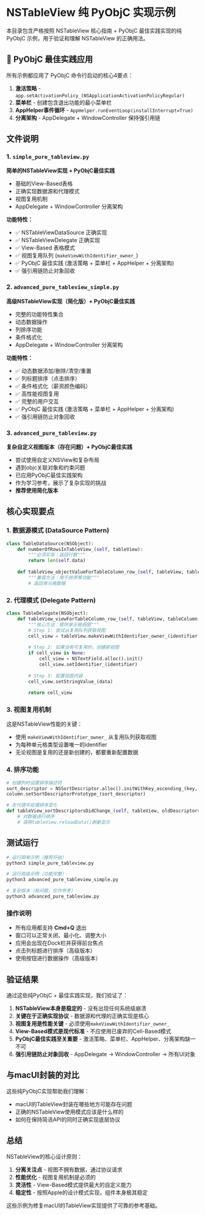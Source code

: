 # NSTableView 纯 PyObjC 实现示例

本目录包含严格按照 NSTableView 核心指南 + PyObjC 最佳实践实现的纯 PyObjC 示例，用于验证和理解 NSTableView 的正确用法。

## 🎯 PyObjC 最佳实践应用

所有示例都应用了 PyObjC 命令行启动的核心4要点：
1. **激活策略** - `app.setActivationPolicy_(NSApplicationActivationPolicyRegular)`
2. **菜单栏** - 创建包含退出功能的最小菜单栏
3. **AppHelper事件循环** - `AppHelper.runEventLoop(installInterrupt=True)`
4. **分离架构** - AppDelegate + WindowController 保持强引用链

## 文件说明

### 1. `simple_pure_tableview.py`
**简单的NSTableView实现 + PyObjC最佳实践**
- 基础的View-Based表格
- 正确实现数据源和代理模式
- 视图复用机制
- AppDelegate + WindowController 分离架构

**功能特性：**
- ✅ NSTableViewDataSource 正确实现
- ✅ NSTableViewDelegate 正确实现  
- ✅ View-Based 表格模式
- ✅ 视图复用队列 (`makeViewWithIdentifier_owner_`)
- ✅ PyObjC 最佳实践 (激活策略 + 菜单栏 + AppHelper + 分离架构)
- ✅ 强引用链防止对象回收

### 2. `advanced_pure_tableview_simple.py`
**高级NSTableView实现（简化版）+ PyObjC最佳实践**
- 完整的功能特性集合
- 动态数据操作
- 列排序功能
- 条件格式化
- AppDelegate + WindowController 分离架构

**功能特性：**
- ✅ 动态数据添加/删除/清空/重置
- ✅ 列标题排序（点击排序）
- ✅ 条件格式化（薪资颜色编码）
- ✅ 高性能视图复用
- ✅ 完整的用户交互
- ✅ PyObjC 最佳实践 (激活策略 + 菜单栏 + AppHelper + 分离架构)
- ✅ 强引用链防止对象回收

### 3. `advanced_pure_tableview.py`
**复杂自定义视图版本（存在问题）+ PyObjC最佳实践**
- 尝试使用自定义NSView和复杂布局
- 遇到objc关联对象和约束问题  
- 已应用PyObjC最佳实践架构
- 作为学习参考，展示了复杂实现的挑战
- **推荐使用简化版本**

## 核心实现要点

### 1. 数据源模式 (DataSource Pattern)
```python
class TableDataSource(NSObject):
    def numberOfRowsInTableView_(self, tableView):
        """必须实现：返回行数"""
        return len(self.data)
    
    def tableView_objectValueForTableColumn_row_(self, tableView, tableColumn, row):
        """兼容方法：用于排序等功能"""
        # 返回单元格数据
```

### 2. 代理模式 (Delegate Pattern)
```python
class TableDelegate(NSObject):
    def tableView_viewForTableColumn_row_(self, tableView, tableColumn, row):
        """核心方法：提供单元格视图"""
        # Step 1: 尝试从复用队列获取视图
        cell_view = tableView.makeViewWithIdentifier_owner_(identifier, self)
        
        # Step 2: 如果没有可复用的，创建新视图
        if cell_view is None:
            cell_view = NSTextField.alloc().init()
            cell_view.setIdentifier_(identifier)
        
        # Step 3: 配置视图内容
        cell_view.setStringValue_(data)
        
        return cell_view
```

### 3. 视图复用机制
这是NSTableView性能的关键：
- 使用 `makeViewWithIdentifier_owner_` 从复用队列获取视图
- 为每种单元格类型设置唯一的identifier
- 无论视图是复用的还是新创建的，都要重新配置数据

### 4. 排序功能
```python
# 创建列时设置排序描述符
sort_descriptor = NSSortDescriptor.alloc().initWithKey_ascending_(key, True)
column.setSortDescriptorPrototype_(sort_descriptor)

# 在代理中处理排序变化
def tableView_sortDescriptorsDidChange_(self, tableView, oldDescriptors):
    # 对数据进行排序
    # 调用tableView.reloadData()刷新显示
```

## 测试运行

```bash
# 运行简单示例（推荐开始）
python3 simple_pure_tableview.py

# 运行高级示例（功能完整）
python3 advanced_pure_tableview_simple.py

# 复杂版本（有问题，仅作参考）
python3 advanced_pure_tableview.py
```

### 操作说明
- 所有应用都支持 **Cmd+Q** 退出
- 窗口可以正常关闭、最小化、调整大小
- 应用会出现在Dock栏并获得前台焦点
- 点击列标题进行排序（高级版本）
- 使用按钮进行数据操作（高级版本）

## 验证结果

通过这些纯PyObjC + 最佳实践实现，我们验证了：

1. **NSTableView本身是稳定的** - 没有出现任何系统级崩溃
2. **关键在于正确实现协议** - 数据源和代理的正确实现是核心
3. **视图复用是性能关键** - 必须使用`makeViewWithIdentifier_owner_`
4. **View-Based模式是现代标准** - 不应使用已废弃的Cell-Based模式
5. **PyObjC最佳实践至关重要** - 激活策略、菜单栏、AppHelper、分离架构缺一不可
6. **强引用链防止对象回收** - AppDelegate → WindowController → 所有UI对象

## 与macUI封装的对比

这些纯PyObjC实现帮助我们理解：
- macUI的TableView封装在哪些地方可能存在问题
- 正确的NSTableView使用模式应该是什么样的
- 如何在保持简洁API的同时正确实现底层协议

## 总结

NSTableView的核心设计原则：
1. **分离关注点** - 视图不拥有数据，通过协议请求
2. **性能优化** - 视图复用机制是必须的
3. **灵活性** - View-Based模式提供最大的自定义能力
4. **稳定性** - 按照Apple的设计模式实现，组件本身极其稳定

这些示例为修复macUI的TableView实现提供了可靠的参考基础。